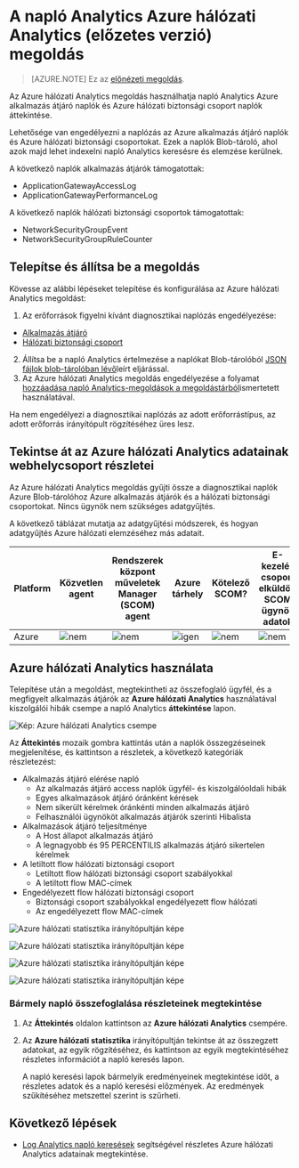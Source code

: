 <properties
    pageTitle="Log Analytics Azure hálózati Analytics megoldás |} Microsoft Azure"
    description="Az Azure hálózati Analytics megoldás használhatja napló Analytics Azure hálózati biztonsági csoport naplók és Azure alkalmazás átjáró naplók áttekintése."
    services="log-analytics"
    documentationCenter=""
    authors="richrundmsft"
    manager="jochan"
    editor=""/>

<tags
    ms.service="log-analytics"
    ms.workload="na"
    ms.tgt_pltfrm="na"
    ms.devlang="na"
    ms.topic="article"
    ms.date="07/05/2016"
    ms.author="richrund"/>

# <a name="azure-networking-analytics-preview-solution-in-log-analytics"></a>A napló Analytics Azure hálózati Analytics (előzetes verzió) megoldás

>[AZURE.NOTE] Ez az [előnézeti megoldás](log-analytics-add-solutions.md#log-analytics-preview-solutions-and-features).

Az Azure hálózati Analytics megoldás használhatja napló Analytics Azure alkalmazás átjáró naplók és Azure hálózati biztonsági csoport naplók áttekintése.

Lehetősége van engedélyezni a naplózás az Azure alkalmazás átjáró naplók és Azure hálózati biztonsági csoportokat. Ezek a naplók Blob-tároló, ahol azok majd lehet indexelni napló Analytics keresésre és elemzése kerülnek.

A következő naplók alkalmazás átjárók támogatottak:

+ ApplicationGatewayAccessLog
+ ApplicationGatewayPerformanceLog

A következő naplók hálózati biztonsági csoportok támogatottak:

+ NetworkSecurityGroupEvent
+ NetworkSecurityGroupRuleCounter

## <a name="install-and-configure-the-solution"></a>Telepítse és állítsa be a megoldás

Kövesse az alábbi lépéseket telepítése és konfigurálása az Azure hálózati Analytics megoldást:

1.  Az erőforrások figyelni kívánt diagnosztikai naplózás engedélyezése:
  + [Alkalmazás átjáró](../application-gateway/application-gateway-diagnostics.md)
  + [Hálózati biztonsági csoport](../virtual-network/virtual-network-nsg-manage-log.md)
2.  Állítsa be a napló Analytics értelmezése a naplókat Blob-tárolóból [JSON fájlok blob-tárolóban lévő](../log-analytics/log-analytics-azure-storage-json.md)leírt eljárással.
3.  Az Azure hálózati Analytics megoldás engedélyezése a folyamat [hozzáadása napló Analytics-megoldások a megoldástárból](log-analytics-add-solutions.md)ismertetett használatával.  

Ha nem engedélyezi a diagnosztikai naplózás az adott erőforrástípus, az adott erőforrás irányítópult rögzítéséhez üres lesz.

## <a name="review-azure-networking-analytics-data-collection-details"></a>Tekintse át az Azure hálózati Analytics adatainak webhelycsoport részletei

Az Azure hálózati Analytics megoldás gyűjti össze a diagnosztikai naplók Azure Blob-tárolóhoz Azure alkalmazás átjárók és a hálózati biztonsági csoportokat.
Nincs ügynök nem szükséges adatgyűjtés.

A következő táblázat mutatja az adatgyűjtési módszerek, és hogyan adatgyűjtés Azure hálózati elemzéséhez más adatait.

| Platform | Közvetlen agent | Rendszerek központ műveletek Manager (SCOM) agent | Azure tárhely | Kötelező SCOM? | E-kezelés csoport elküldött SCOM ügynök adatok | A webhelycsoport gyakorisága |
|---|---|---|---|---|---|---|
|Azure|![nem](./media/log-analytics-azure-networking/oms-bullet-red.png)|![nem](./media/log-analytics-azure-networking/oms-bullet-red.png)|![igen](./media/log-analytics-azure-networking/oms-bullet-green.png)|            ![nem](./media/log-analytics-azure-networking/oms-bullet-red.png)|![nem](./media/log-analytics-azure-networking/oms-bullet-red.png)| 10 perc|

## <a name="use-azure-networking-analytics"></a>Azure hálózati Analytics használata

Telepítése után a megoldást, megtekintheti az összefoglaló ügyfél, és a megfigyelt alkalmazás átjárók az **Azure hálózati Analytics** használatával kiszolgálói hibák csempe a napló Analytics **áttekintése** lapon.

![Kép: Azure hálózati Analytics csempe](./media/log-analytics-azure-networking/log-analytics-azurenetworking-tile.png)

Az **Áttekintés** mozaik gombra kattintás után a naplók összegzéseinek megjelenítése, és kattintson a részletek, a következő kategóriák részletezést:

+ Alkalmazás átjáró elérése napló
  - Az alkalmazás átjáró access naplók ügyfél- és kiszolgálóoldali hibák
  - Egyes alkalmazások átjáró óránként kérések
  - Nem sikerült kérelmek óránkénti minden alkalmazás átjáró
  - Felhasználói ügynököt alkalmazás átjárók szerinti Hibalista
+ Alkalmazások átjáró teljesítménye
  - A Host állapot alkalmazás átjáró
  - A legnagyobb és 95 PERCENTILIS alkalmazás átjáró sikertelen kérelmek
+ A letiltott flow hálózati biztonsági csoport
  - Letiltott flow hálózati biztonsági csoport szabályokkal
  - A letiltott flow MAC-címek
+ Engedélyezett flow hálózati biztonsági csoport
  - Biztonsági csoport szabályokkal engedélyezett flow hálózati
  - Az engedélyezett flow MAC-címek


![Azure hálózati statisztika irányítópultján képe](./media/log-analytics-azure-networking/log-analytics-azurenetworking01.png)

![Azure hálózati statisztika irányítópultján képe](./media/log-analytics-azure-networking/log-analytics-azurenetworking02.png)

![Azure hálózati statisztika irányítópultján képe](./media/log-analytics-azure-networking/log-analytics-azurenetworking03.png)

![Azure hálózati statisztika irányítópultján képe](./media/log-analytics-azure-networking/log-analytics-azurenetworking04.png)

### <a name="to-view-details-for-any-log-summary"></a>Bármely napló összefoglalása részleteinek megtekintése

1. Az **Áttekintés** oldalon kattintson az **Azure hálózati Analytics** csempére.
2. Az **Azure hálózati statisztika** irányítópultján tekintse át az összegzett adatokat, az egyik rögzítéséhez, és kattintson az egyik megtekintéséhez részletes információt a napló keresés lapon.

    A napló keresési lapok bármelyik eredményeinek megtekintése időt, a részletes adatok és a napló keresési előzmények. Az eredmények szűkítéséhez metszettel szerint is szűrheti.

## <a name="next-steps"></a>Következő lépések

- [Log Analytics napló keresések](log-analytics-log-searches.md) segítségével részletes Azure hálózati Analytics adatainak megtekintése.
